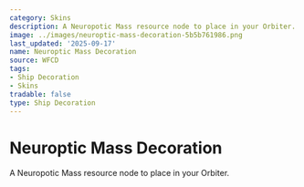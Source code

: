 ```yaml
---
category: Skins
description: A Neuropotic Mass resource node to place in your Orbiter.
image: ../images/neuroptic-mass-decoration-5b5b761986.png
last_updated: '2025-09-17'
name: Neuroptic Mass Decoration
source: WFCD
tags:
- Ship Decoration
- Skins
tradable: false
type: Ship Decoration
---
```


# Neuroptic Mass Decoration

A Neuropotic Mass resource node to place in your Orbiter.

